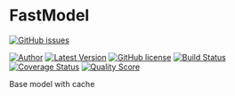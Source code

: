 # FastModel

[![GitHub issues](https://img.shields.io/github/issues/ssgonchar/FastModel.svg)](https://github.com/ssgonchar/FastModel/issues)

[![Author](http://img.shields.io/badge/author-@ssgonchar-blue.svg?style=flat-square)](https://webchik.com.ua)
[![Latest Version](https://img.shields.io/github/release/ssgonchar/FastModel.svg?style=flat-square)](https://github.com/ssgonchar/FastModel/releases)
[![GitHub license](https://img.shields.io/badge/license-Apache%202-blue.svg)](https://raw.githubusercontent.com/ssgonchar/FastModel/master/LICENSE)
[![Build Status](https://img.shields.io/travis/ssgonchar/FastModel/master.svg?style=flat-square)](https://travis-ci.org/ssgonchar/FastModel)
[![Coverage Status](https://img.shields.io/scrutinizer/coverage/g/ssgonchar/FastModel.svg?style=flat-square)](https://scrutinizer-ci.com/g/ssgonchar/FastModel/code-structure)
[![Quality Score](https://img.shields.io/scrutinizer/g/ssgonchar/FastModel.svg?style=flat-square)](https://scrutinizer-ci.com/g/ssgonchar/FastModel)

Base model with cache
